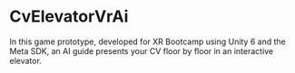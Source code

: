 # CvElevatorVrAi
In this game prototype, developed for XR Bootcamp using Unity 6 and the Meta SDK, an AI guide presents your CV floor by floor in an interactive elevator.
